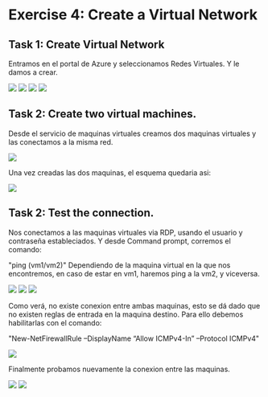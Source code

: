 # Exercise 4: Create a Virtual Network


## Task 1: Create Virtual Network

Entramos en el portal de Azure y seleccionamos Redes Virtuales. Y le damos a crear.

![](img/cvnet01.png)
![](img/cvnet02.png)
![](img/cvnet03.png)
![](img/cvnet04.png)

## Task 2: Create two virtual machines.

Desde el servicio de maquinas virtuales creamos dos maquinas virtuales y las conectamos a la misma red.

![](img/cvnet05.png)

Una vez creadas las dos maquinas, el esquema quedaria asi:

![](img/cvnet06.png)

## Task 2: Test the connection.

Nos conectamos a las maquinas virtuales via RDP, usando el usuario y contraseña estableciados. Y desde Command prompt, corremos el comando:

"ping (vm1/vm2)" Dependiendo de la maquina virtual en la que nos encontremos, en caso de estar en vm1, haremos ping a la vm2, y viceversa.

![](img/cvnet07.png)
![](img/cvnet08.png)
![](img/cvnet09.png)


Como verá, no existe conexion entre ambas maquinas, esto se dá dado que no existen reglas de entrada en la maquina destino. Para ello debemos habilitarlas con el comando: 

"New-NetFirewallRule –DisplayName “Allow ICMPv4-In” –Protocol ICMPv4"

![](img/cvnet10.png)

Finalmente probamos nuevamente la conexion entre las maquinas.

![](img/cvnet11.png)
![](img/cvnet12.png)